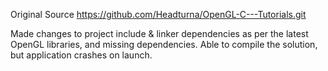 Original Source
https://github.com/Headturna/OpenGL-C---Tutorials.git

Made changes to project include & linker dependencies as per the latest OpenGL libraries, and missing dependencies.
Able to compile the solution, but application crashes on launch. 